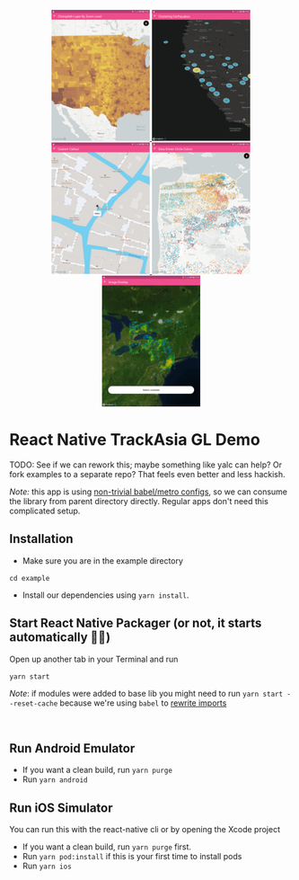 <p align="center">
  <a href="src/examples/FillRasterLayer/ChoroplethLayerByZoomLevel.js">
    <img src="readme_assets/example_choropleth_layer.png" width="175"/>
  </a>
  <a href="src/examples/SymbolCircleLayer/EarthQuakes.js">
    <img src="readme_assets/example_clustering_earthquakes.png" width="175"/>
  </a>
  <a href="src/examples/Annotations/CustomCallout.tsx">
    <img src="readme_assets/example_custom_callout.png" width="175"/>
  </a>
  <a href="src/examples/SymbolCircleLayer/DataDrivenCircleColors.js">
    <img src="readme_assets/example_data_driven_circle_colors.png" width="175"/>
  </a>
  <a href="src/examples/FillRasterLayer/ImageOverlay.js">
    <img src="readme_assets/example_image_overlay.png" width="175"/>
  </a>
</p>

# React Native TrackAsia GL Demo

TODO: See if we can rework this; maybe something like yalc can help? Or fork examples to a separate repo? That feels even better and less hackish.

*Note:* this app is using [non-trivial babel/metro configs](https://github.com/rnmapbox/maps/pull/778), so we can consume the library from parent directory directly. Regular apps don't need this complicated setup.

## Installation

* Make sure you are in the example directory
```
cd example
```

* Install our dependencies using `yarn install`.

## Start React Native Packager (or not, it starts automatically 🤷‍♀️)

Open up another tab in your Terminal and run
```
yarn start
```

*Note*: if modules were added to base lib you might need to run `yarn start --reset-cache` because we're using `babel` to [rewrite imports](https://github.com/rnmapbox/maps/pull/778)

<br>

## Run Android Emulator

* If you want a clean build, run `yarn purge`
* Run `yarn android`

## Run iOS Simulator

You can run this with the react-native cli or by opening the Xcode project

* If you want a clean build, run `yarn purge` first.
* Run `yarn pod:install` if this is your first time to install pods
* Run `yarn ios`
